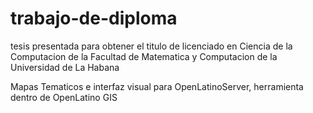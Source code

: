 # trabajo-de-diploma
tesis presentada para obtener el titulo de licenciado en Ciencia de la Computacion de la Facultad de Matematica y Computacion de la Universidad de La Habana

Mapas Tematicos e interfaz visual para OpenLatinoServer, herramienta dentro de OpenLatino GIS
